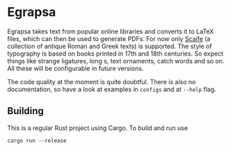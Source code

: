 # Egrapsa

Egrapsa takes text from popular online libraries and converts it to LaTeX files, which can then be used to generate PDFs. For now only [Scaife](https://scaife.perseus.org/) (a collection of antique Roman and Greek texts) is supported. The style of typography is based on books printed in 17th and 18th centuries. So expect things like strange ligatures, long s, text ornaments, catch words and so on. All these will be configurable in future versions.

The code quality at the moment is quite doubtful. There is also no documentation, so have a look at examples in `configs` and at `--help` flag.

## Building
This is a regular Rust project using Cargo. To build and run use
```
cargo run --release
```
